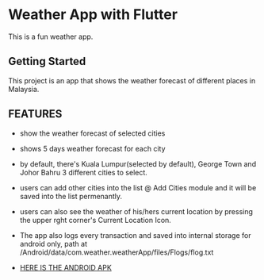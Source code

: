 # Weather App with Flutter

This is a fun weather app.

## Getting Started

This project is an app that shows the weather forecast of different places in Malaysia.

## FEATURES
 - show the weather forecast of selected cities
 - shows 5 days weather forecast for each city
 - by default, there's Kuala Lumpur(selected by default), George Town and Johor Bahru 3 different cities to select.
 - users can add other cities into the list @ Add Cities module and it will be saved into the list permenantly.
 - users can also see the weather of his/hers current location by pressing the upper rght corner's Current Location Icon.
 - The app also logs every transaction and saved into internal storage for android only, path at /Android/data/com.weather.weatherApp/files/Flogs/flog.txt

- [HERE IS THE ANDROID APK](https://drive.google.com/file/d/1lQMBbilKe4JxcgRVIei4z9BssTsviiMV/view?usp=sharing)

